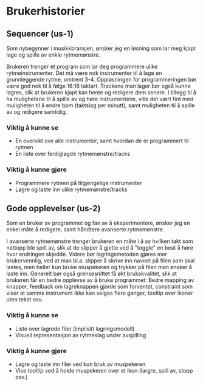 # Brukerhistorier

## Sequencer (us-1)

Som nybegynner i musikkbransjen, ønsker jeg en løsning som lar meg kjapt lage og spille av enkle rytmemønstre.

Brukeren trenger et program som lar deg programmere ulike rytmeinstrumenter. Det må være nok instrumenter til å lage en grunnleggende rytme, omtrent 3-4. Oppløsningen for programmeringen bør være god nok til å følge 16:16 taktart. Trackene man lager bør også kunne lagres, slik at brukeren kjapt kan hente og redigere dem senere. I tillegg til å ha mulighetene til å spille av og høre instrumentene, ville det vært fint med muligheten til å endre bpm (taktslag per minutt), samt muligheten til å spille av og redigere samtidig.

### Viktig å kunne se

- En oversikt ove alle instrumenter, samt hvordan de er programmert til rytmen
- En liste over ferdiglagde rytmemønstre/tracks

### Viktig å kunne gjøre

- Programmere rytmen på tilgjengelige instrumenter
- Lagre og laste inn ulike rytmemønstre/tracks

## Gode opplevelser (us-2)

Som en bruker av programmet og fan av å eksperimentere, ønsker jeg en enkel måte å redigere, samt håndtere avanserte rytmemønstre.

I avanserte rytmemønstre trenger brukeren en måte i å _se_ hvilken takt som nettopp ble spilt av, slik at de slipper å gjette ved å "toggle" en beat å høre hvor endringen skjedde. Videre bør lagringsmetoden gjøres mer brukervennlig, ved at man bl.a. slipper å skrive inn navnet på filen som skal lastes, men heller kun bruke muspekeren og trykker på filen man ønsker å laste inn. Generelt bør også grensesnittet få økt brukskvalitet, slik at brukeren får en bedre opplevse av å bruke programmet: Bedre mapping av knapper, feedback om lagreknappen gjorde som forventet, constraint som viser at samme instrument ikke kan velges flere ganger, tooltip over ikoner uten tekst osv.

### Viktig å kunne se

- Liste over lagrede filer (implisitt lagringsmodell)
- Visuell representasjon av rytmeslag under avspilling

### Viktig å kunne gjøre

- Lagre og laste inn filer ved kun bruk av muspekeren
- Vise _tooltip_ ved å holde muspekeren over et ikon (largre, spill av, stopp osv.)
